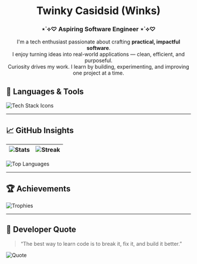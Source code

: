 <div align="center">
<h1><b>Twinky Casidsid (Winks)</b></h1>
  
### ⋆˙⟡♡ Aspiring Software Engineer ⋆˙⟡♡

I'm a tech enthusiast passionate about crafting **practical, impactful software**.  
I enjoy turning ideas into real-world applications — clean, efficient, and purposeful.  
Curiosity drives my work. I learn by building, experimenting, and improving one project at a time.
</div>

## 🧠 Languages & Tools

<!-- Row of icons -->
 <img src="https://skillicons.dev/icons?i=c,cpp,cs,java,js,python,react,reactnative,,php,firebase,mysql,git,github,figma,tailwind,vscode&perline=9" alt="Tech Stack Icons" />

---

## 📈 GitHub Insights

| ![Stats](https://github-readme-stats.vercel.app/api?username=twinkycasidsid&theme=react&hide_border=false&show_icons=true) | ![Streak](https://nirzak-streak-stats.vercel.app/?user=twinkycasidsid&theme=react&hide_border=false) |
|:--:|:--:|

![Top Languages](https://github-readme-stats.vercel.app/api/top-langs/?username=twinkycasidsid&theme=react&layout=compact&hide_border=false)

---

## 🏆 Achievements

![Trophies](https://github-profile-trophy.vercel.app/?username=twinkycasidsid&theme=algolia&no-frame=true&margin-w=8)

---

## 💬 Developer Quote

> “The best way to learn code is to break it, fix it, and build it better.”

![Quote](https://quotes-github-readme.vercel.app/api?type=horizontal&theme=tokyonight)

